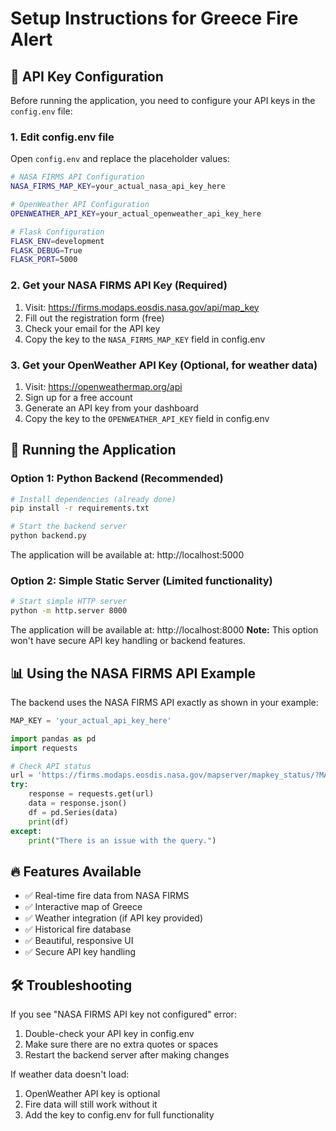 # Setup Instructions for Greece Fire Alert

## 🔑 API Key Configuration

Before running the application, you need to configure your API keys in the `config.env` file:

### 1. Edit config.env file
Open `config.env` and replace the placeholder values:

```bash
# NASA FIRMS API Configuration
NASA_FIRMS_MAP_KEY=your_actual_nasa_api_key_here

# OpenWeather API Configuration  
OPENWEATHER_API_KEY=your_actual_openweather_api_key_here

# Flask Configuration
FLASK_ENV=development
FLASK_DEBUG=True
FLASK_PORT=5000
```

### 2. Get your NASA FIRMS API Key (Required)
1. Visit: https://firms.modaps.eosdis.nasa.gov/api/map_key
2. Fill out the registration form (free)
3. Check your email for the API key
4. Copy the key to the `NASA_FIRMS_MAP_KEY` field in config.env

### 3. Get your OpenWeather API Key (Optional, for weather data)
1. Visit: https://openweathermap.org/api
2. Sign up for a free account
3. Generate an API key from your dashboard
4. Copy the key to the `OPENWEATHER_API_KEY` field in config.env

## 🚀 Running the Application

### Option 1: Python Backend (Recommended)
```bash
# Install dependencies (already done)
pip install -r requirements.txt

# Start the backend server
python backend.py
```

The application will be available at: http://localhost:5000

### Option 2: Simple Static Server (Limited functionality)
```bash
# Start simple HTTP server
python -m http.server 8000
```

The application will be available at: http://localhost:8000
**Note:** This option won't have secure API key handling or backend features.

## 📊 Using the NASA FIRMS API Example

The backend uses the NASA FIRMS API exactly as shown in your example:

```python
MAP_KEY = 'your_actual_api_key_here'

import pandas as pd
import requests

# Check API status
url = 'https://firms.modaps.eosdis.nasa.gov/mapserver/mapkey_status/?MAP_KEY=' + MAP_KEY
try:
    response = requests.get(url)
    data = response.json()
    df = pd.Series(data)
    print(df)
except:
    print("There is an issue with the query.")
```

## 🔥 Features Available

- ✅ Real-time fire data from NASA FIRMS
- ✅ Interactive map of Greece
- ✅ Weather integration (if API key provided)
- ✅ Historical fire database
- ✅ Beautiful, responsive UI
- ✅ Secure API key handling

## 🛠️ Troubleshooting

If you see "NASA FIRMS API key not configured" error:
1. Double-check your API key in config.env
2. Make sure there are no extra quotes or spaces
3. Restart the backend server after making changes

If weather data doesn't load:
1. OpenWeather API key is optional
2. Fire data will still work without it
3. Add the key to config.env for full functionality
